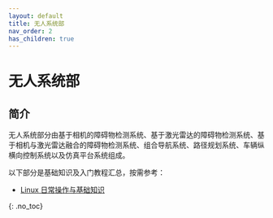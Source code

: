 ```yaml
---
layout: default
title: 无人系统部
nav_order: 2
has_children: true
---
```


# 无人系统部

## 简介

无人系统部分由基于相机的障碍物检测系统、基于激光雷达的障碍物检测系统、基于相机与激光雷达融合的障碍物检测系统、组合导航系统、路径规划系统、车辆纵横向控制系统以及仿真平台系统组成。

以下部分是基础知识及入门教程汇总，按需参考：

- [Linux 日常操作与基础知识](https://arch.icekylin.online/guide/advanced/system-ctl.html#%E5%BF%85%E9%A1%BB%E6%8E%8C%E6%8F%A1%E7%9A%84-linux-%E7%9F%A5%E8%AF%86)

{: .no_toc}